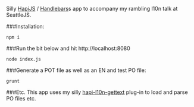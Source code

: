 Silly [HapiJS](http://hapijs.com/) / [Handlebars](http://handlebarsjs.com/)s app to accompany my rambling l10n talk at SeattleJS.

###Installation:
```
npm i
```
###Run the bit below and hit http://localhost:8080
```
node index.js
```
###Generate a POT file as well as an EN and test PO file:
```
grunt
```
###Etc.
This app uses my silly [hapi-l10n-gettext](https://github.com/maxnachlinger/hapi-l10n-gettext) plug-in to load and parse PO files etc.
